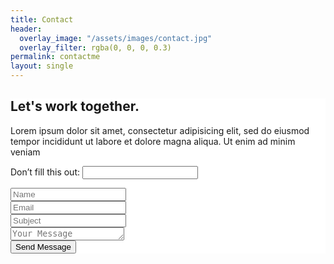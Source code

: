 ```yaml
---
title: Contact
header:
  overlay_image: "/assets/images/contact.jpg"
  overlay_filter: rgba(0, 0, 0, 0.3)
permalink: contactme
layout: single
---
```


<div class="container-fluid" style= "background-color: #ffffff; z-index: 1000;" markdown="block">
<div class="container">
<div class="row no-margin">
<section class="col-md-12 padding-leftright-null">
<div class="col-md-12 padding-leftright-null">
<div class="text padding-topbottom-null">
<h2 class="heading margin-bottom-null">Let's work together<span class="color">.</span></h2>
</div>
</div>
<div class="col-md-12 wrap-text">
<div class="row">
<div class="col-sm-4 padding-leftright-null">
<div class="text small">
<p class="small margin-bottom">Lorem ipsum dolor sit amet, consectetur adipisicing elit, sed do eiusmod tempor incididunt ut labore et dolore magna aliqua. Ut enim ad minim veniam</p>        
</div>
</div>
<div class="col-sm-8 padding-leftright-null">
<form id='contact-form' class='padding-md padding-md-topbottom-null' method='post'><input type='hidden' name='form-name' value='contact-form' />
<p class="hidden">
<label>Don’t fill this out: <input name="bot-field" /></label>
</p>
<div class="row no-margin">
<div class="col-md-6 ">
<div class="text small padding-topbottom-null">
<input class="form-field" name="name" id="name" type="text" placeholder="Name" />
</div>
</div>
<div class="col-md-6 ">
<div class="text small padding-topbottom-null">
<input class="form-field" name="mail" id="mail" type="text" placeholder="Email" />
</div>
</div>
</div>
<div class="row no-margin">
<div class="col-md-6 ">
<div class="text small padding-topbottom-null">
<input class="form-field" name="subjectForm" id="subjectForm" type="text" placeholder="Subject" />
</div>
</div>
<div class="col-md-6 ">
<div class="text small padding-topbottom-null">
<textarea class="form-field" name="messageForm" id="messageForm" rows="1" placeholder="Your Message"></textarea>
</div>
</div>
<div class="col-md-6 padding-leftright-null">
<div class="text small padding-topbottom-null">
<div class="submit-area padding-onlytop-sm">
<input type="submit" id="submit-contact" class="btn-alt active shadow" value="Send Message" />
</div>
</div>
</div>
</div>
</form>
</div>
</div>
</div>
</section>
</div>
</div>
</div>